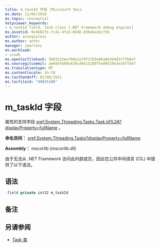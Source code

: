 ```yaml
---
title: m_taskId 字段 |Microsoft Docs
ms.date: 11/04/2016
ms.topic: conceptual
helpviewer_keywords:
- m_taskId field, Task class [.NET Framework debug engines]
ms.assetid: 9e4b827e-7c41-4fa3-b646-830aba2ec736
author: acangialosi
ms.author: anthc
manager: jmartens
ms.workload:
- vssdk
ms.openlocfilehash: 5603225ee768e1e79f27b5e06a86369d377f68af
ms.sourcegitcommit: ae6d47b09a439cd0e13180f5e89510e3e347fd47
ms.translationtype: MT
ms.contentlocale: zh-CN
ms.lasthandoff: 02/08/2021
ms.locfileid: "99925108"
---
```

# <a name="m_taskid-field"></a>m_taskId 字段
属性的支持字段 <xref:System.Threading.Tasks.Task.Id%2A?displayProperty=fullName> 。

 **命名空间：** <xref:System.Threading.Tasks?displayProperty=fullName>

 **Assembly：** mscorlib (*mscorlib.dll*) 

 由于无法从 .NET Framework 访问此内部成员，因此在公共中间语言 (CIL) 中提供了以下语法。

## <a name="syntax"></a>语法

```csharp
.field private int32 m_taskId
```

## <a name="remarks"></a>备注

## <a name="see-also"></a>另请参阅
- [Task 类](../../extensibility/debugger/task-class-internal-members.md)
